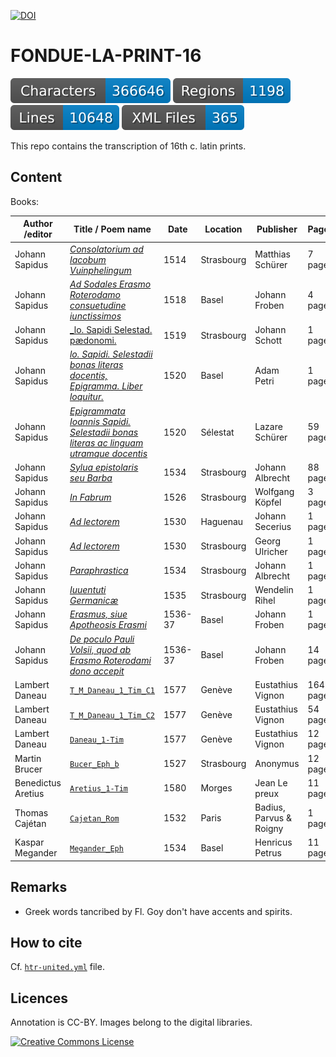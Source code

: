 [![DOI](https://zenodo.org/badge/739476144.svg)](https://zenodo.org/doi/10.5281/zenodo.11526159)

# FONDUE-LA-PRINT-16

![characters badge](badges/characters.svg) ![regions badge](badges/regions.svg) ![lines badge](badges/lines.svg) ![files badge](badges/files.svg)

This repo contains the transcription of 16th c. latin prints.

## Content


Books:

| Author /editor  | Title / Poem name                                                                                       | Date | Location   | Publisher        | Pages    | Transcription     |
|-----------------|---------------------------------------------------------------------------------------------------------|------|------------|------------------|----------|-------------------|
| Johann Sapidus  | [_Consolatorium ad Iacobum Vuinphelingum_](http://mdz-nbn-resolving.de/urn:nbn:de:bvb:12-bsb11220220-4) | 1514 | Strasbourg | Matthias Schürer | 7 pages  | M. Jeannot-Tirole |
| Johann Sapidus  | [_Ad Sodales Erasmo Roterodamo consuetudine iunctissimos_](http://data.onb.ac.at/ABO/%2BZ178332305)     | 1518 | Basel      | Johann Froben    | 4 pages  | M. Jeannot-Tirole |
| Johann Sapidus  | [_lo. Sapidi Selestad. pædonomi.](https://mdz-nbn-resolving.de/urn:nbn:de:bvb:12-bsb00080053-6)        | 1519 | Strasbourg | Johann Schott    | 1 page   | M. Jeannot-Tirole |
| Johann Sapidus  | [_lo. Sapidi. Selestadii bonas literas docentis, Epigramma. Liber loquitur._](https://mdz-nbn-resolving.de/urn:nbn:de:bvb:12-bsb10984759-7) | 1520 | Basel | Adam Petri | 1 page | M. Jeannot-Tirole |
| Johann Sapidus  | [_Epigrammata Ioannis Sapidi. Selestadii bonas literas ac linguam utramque docentis_](https://mdz-nbn-resolving.de/urn:nbn:de:bvb:12-bsb10203276-3) | 1520 | Sélestat | Lazare Schürer | 59 pages | M. Jeannot-Tirole |
| Johann Sapidus  | [_Sylua epistolaris seu Barba_](http://dx.doi.org/10.25673/opendata2-175)                               | 1534 | Strasbourg | Johann Albrecht   | 88 pages | M. Jeannot-Tirole |
| Johann Sapidus  | [_In Fabrum_](http://mdz-nbn-resolving.de/urn:nbn:de:bvb:12-bsb00027164-7)                              | 1526 | Strasbourg | Wolfgang Köpfel   | 3 pages  | M. Jeannot-Tirole |
| Johann Sapidus  | [_Ad lectorem_](http://mdz-nbn-resolving.de/urn:nbn:de:bvb:12-bsb10933854-1)                            | 1530 | Haguenau   | Johann Secerius   | 1 page   | M. Jeannot-Tirole |
| Johann Sapidus  | [_Ad lectorem_](http://mdz-nbn-resolving.de/urn:nbn:de:bvb:12-bsb10933854-1)                            | 1530 | Strasbourg | Georg Ulricher    | 1 page   | M. Jeannot-Tirole |
| Johann Sapidus  | [_Paraphrastica_](http://data.onb.ac.at/ABO/+Z180244804)                                                | 1534 | Strasbourg | Johann Albrecht   | 1 page   | M. Jeannot-Tirole |
| Johann Sapidus  | [_Iuuentuti Germanicæ_](https://nbn-resolving.org/urn:nbn:de:gbv:3:1-185616)                            | 1535 | Strasbourg | Wendelin Rihel    | 1 page   | M. Jeannot-Tirole |
| Johann Sapidus  | [_Erasmus, siue Apotheosis Erasmi_](https://doi.org/10.3931/e-rara-3884)                                | 1536-37 | Basel   | Johann Froben     | 1 page   | M. Jeannot-Tirole |
| Johann Sapidus  | [_De poculo Pauli Volsii, quod ab Erasmo Roterodami dono accepit_](https://doi.org/10.3931/e-rara-3884) | 1536-37 | Basel   | Johann Froben     | 14 pages | M. Jeannot-Tirole |
| Lambert Daneau | [`T_M_Daneau_1_Tim_C1`](https://doi.org/10.3931/e-rara-6338) | 1577 | Genève   | Eustathius Vignon | 1642 pages | Fl. Goy           |
| Lambert Daneau | [`T_M_Daneau_1_Tim_C2`](https://doi.org/10.3931/e-rara-6338) | 1577 | Genève   | Eustathius Vignon | 54 pages | Fl. Goy           |
| Lambert Daneau | [`Daneau_1-Tim`](https://doi.org/10.3931/e-rara-6338) | 1577 | Genève   | Eustathius Vignon | 12 pages | Fl. Goy           |
| Martin Brucer | [`Bucer_Eph_b`](https://mdz-nbn-resolving.de/urn:nbn:de:bvb:12-bsb00035303-6) | 1527 | Strasbourg | Anonymus | 12 pages | Fl. Goy           |
| Benedictus Aretius | [`Aretius_1-Tim`](https://mdz-nbn-resolving.de/urn:nbn:de:bvb:12-bsb10313792-3) | 1580 | Morges | Jean Le preux | 11 pages | Fl. Goy           |
| Thomas Cajétan| [`Cajetan_Rom`](https://www.digitale-sammlungen.de/en/view/bsb11203740) | 1532 | Paris | Badius, Parvus & Roigny | 1 page   | Fl. Goy           |
| Kaspar Megander | [`Megander_Eph`](https://mdz-nbn-resolving.de/urn:nbn:de:bvb:12-bsb00036972-0) | 1534 | Basel | Henricus Petrus	| 11 pages | Fl. Goy |

## Remarks

- Greek words tancribed by Fl. Goy don't have accents and spirits.

## How to cite

Cf. [`htr-united.yml`](https://github.com/FoNDUE-HTR/FONDUE-LA-PRINT-16/blob/main/htr-united.yml) file.

## Licences
Annotation is CC-BY. Images belong to the digital libraries.

<a rel="license" href="https://creativecommons.org/licenses/by/2.0"><img alt="Creative Commons License" style="border-width:0" src="https://i.creativecommons.org/l/by/2.0/88x31.png" /></a><br />
